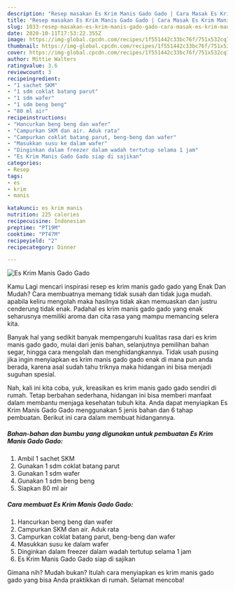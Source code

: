 ```yaml
---
description: "Resep masakan Es Krim Manis Gado Gado | Cara Masak Es Krim Manis Gado Gado Yang Lezat"
title: "Resep masakan Es Krim Manis Gado Gado | Cara Masak Es Krim Manis Gado Gado Yang Lezat"
slug: 1033-resep-masakan-es-krim-manis-gado-gado-cara-masak-es-krim-manis-gado-gado-yang-lezat
date: 2020-10-11T17:53:22.355Z
image: https://img-global.cpcdn.com/recipes/1f551442c33bc76f/751x532cq70/es-krim-manis-gado-gado-foto-resep-utama.jpg
thumbnail: https://img-global.cpcdn.com/recipes/1f551442c33bc76f/751x532cq70/es-krim-manis-gado-gado-foto-resep-utama.jpg
cover: https://img-global.cpcdn.com/recipes/1f551442c33bc76f/751x532cq70/es-krim-manis-gado-gado-foto-resep-utama.jpg
author: Mittie Walters
ratingvalue: 3.6
reviewcount: 3
recipeingredient:
- "1 sachet SKM"
- "1 sdm coklat batang parut"
- "1 sdm wafer"
- "1 sdm beng beng"
- "80 ml air"
recipeinstructions:
- "Hancurkan beng beng dan wafer"
- "Campurkan SKM dan air. Aduk rata"
- "Campurkan coklat batang parut, beng-beng dan wafer"
- "Masukkan susu ke dalam wafer"
- "Dinginkan dalam freezer dalam wadah tertutup selama 1 jam"
- "Es Krim Manis Gado Gado siap di sajikan"
categories:
- Resep
tags:
- es
- krim
- manis

katakunci: es krim manis 
nutrition: 225 calories
recipecuisine: Indonesian
preptime: "PT19M"
cooktime: "PT47M"
recipeyield: "2"
recipecategory: Dinner

---
```



![Es Krim Manis Gado Gado](https://img-global.cpcdn.com/recipes/1f551442c33bc76f/751x532cq70/es-krim-manis-gado-gado-foto-resep-utama.jpg)

Kamu Lagi mencari inspirasi resep es krim manis gado gado yang Enak Dan Mudah? Cara membuatnya memang tidak susah dan tidak juga mudah. apabila keliru mengolah maka hasilnya tidak akan memuaskan dan justru cenderung tidak enak. Padahal es krim manis gado gado yang enak seharusnya memiliki aroma dan cita rasa yang mampu memancing selera kita.

Banyak hal yang sedikit banyak mempengaruhi kualitas rasa dari es krim manis gado gado, mulai dari jenis bahan, selanjutnya pemilihan bahan segar, hingga cara mengolah dan menghidangkannya. Tidak usah pusing jika ingin menyiapkan es krim manis gado gado enak di mana pun anda berada, karena asal sudah tahu triknya maka hidangan ini bisa menjadi suguhan spesial.




Nah, kali ini kita coba, yuk, kreasikan es krim manis gado gado sendiri di rumah. Tetap berbahan sederhana, hidangan ini bisa memberi manfaat dalam membantu menjaga kesehatan tubuh kita. Anda dapat menyiapkan Es Krim Manis Gado Gado menggunakan 5 jenis bahan dan 6 tahap pembuatan. Berikut ini cara dalam membuat hidangannya.

<!--inarticleads1-->

##### Bahan-bahan dan bumbu yang digunakan untuk pembuatan Es Krim Manis Gado Gado:

1. Ambil 1 sachet SKM
1. Gunakan 1 sdm coklat batang parut
1. Gunakan 1 sdm wafer
1. Gunakan 1 sdm beng beng
1. Siapkan 80 ml air




<!--inarticleads2-->

##### Cara membuat Es Krim Manis Gado Gado:

1. Hancurkan beng beng dan wafer
1. Campurkan SKM dan air. Aduk rata
1. Campurkan coklat batang parut, beng-beng dan wafer
1. Masukkan susu ke dalam wafer
1. Dinginkan dalam freezer dalam wadah tertutup selama 1 jam
1. Es Krim Manis Gado Gado siap di sajikan




Gimana nih? Mudah bukan? Itulah cara menyiapkan es krim manis gado gado yang bisa Anda praktikkan di rumah. Selamat mencoba!
